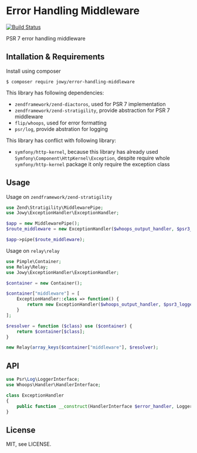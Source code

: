 Error Handling Middleware
=========================

[![Build Status](https://travis-ci.org/Atriedes/exception-handling-middleware.svg?branch=master)](https://travis-ci.org/Atriedes/exception-handling-middleware)


PSR 7 error handling middleware

Intallation & Requirements
--------------------------

Install using composer

```console
$ composer require jowy/error-handling-middleware
```

This library has following dependencies:

- `zendframework/zend-diactoros`, used for PSR 7 implementation
- `zendframework/zend-stratigility`,  provide abstraction for PSR 7 middleware
- `flip/whoops`, used for error formatting
- `psr/log`, provide abstration for logging

This library has conflict with following library:

- `symfony/http-kernel`, because this library has already used `Symfony\Component\HttpKernel\Exception`, despite require whole `symfony/http-kernel` package it only require the exception class

Usage
-----

Usage on `zendframework/zend-stratigility`

```php
use Zend\Stratigility\MiddlewarePipe;
use Jowy\ExceptionHandler\ExceptionHandler;

$app = new MiddlewarePipe();
$route_middleware = new ExceptionHandler($whoops_output_handler, $psr3_logger, $catch);

$app->pipe($route_middleware);
```

Usage on `relay\relay`

```php
use Pimple\Container;
use Relay\Relay;
use Jowy\ExceptionHandler\ExceptionHandler;

$container = new Container();

$container["middleware"] = [
    ExceptionHandler::class => function() {
        return new ExceptionHandler($whoops_output_handler, $psr3_logger, $catch);
    }
];

$resolver = function ($class) use ($container) {
    return $container[$class];
}

new Relay(array_keys($container["middleware"], $resolver);
```

API
---

```php
use Psr\Log\LoggerInterface;
use Whoops\Handler\HandlerInterface;

class ExceptionHandler
{
    public function __construct(HandlerInterface $error_handler, LoggerInterface $logger, $catch = true);
}
```

License
-------

MIT, see LICENSE.